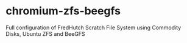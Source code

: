 # chromium-zfs-beegfs
Full configuration of FredHutch Scratch File System using Commodity Disks, Ubuntu ZFS and BeeGFS
